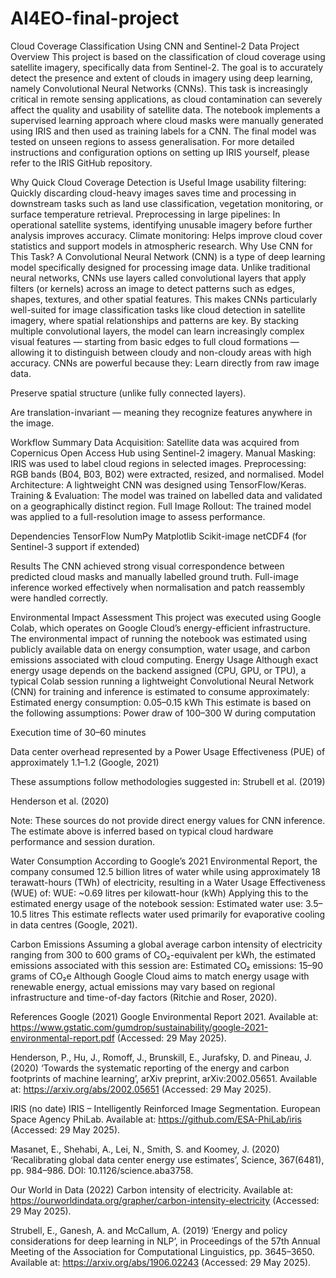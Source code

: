 # AI4EO-final-project

Cloud Coverage Classification Using CNN and Sentinel-2 Data
Project Overview
This project is based on the classification of cloud coverage using satellite imagery, specifically data from Sentinel-2. The goal is to accurately detect the presence and extent of clouds in imagery using deep learning, namely Convolutional Neural Networks (CNNs). This task is increasingly critical in remote sensing applications, as cloud contamination can severely affect the quality and usability of satellite data.
The notebook implements a supervised learning approach where cloud masks were manually generated using IRIS and then used as training labels for a CNN. The final model was tested on unseen regions to assess generalisation.
For more detailed instructions and configuration options on setting up IRIS yourself, please refer to the IRIS GitHub repository.


Why Quick Cloud Coverage Detection is Useful
Image usability filtering: Quickly discarding cloud-heavy images saves time and processing in downstream tasks such as land use classification, vegetation monitoring, or surface temperature retrieval.
Preprocessing in large pipelines: In operational satellite systems, identifying unusable imagery before further analysis improves accuracy.
Climate monitoring: Helps improve cloud cover statistics and support models in atmospheric research.
Why Use CNN for This Task?
A Convolutional Neural Network (CNN) is a type of deep learning model specifically designed for processing image data. Unlike traditional neural networks, CNNs use layers called convolutional layers that apply filters (or kernels) across an image to detect patterns such as edges, shapes, textures, and other spatial features.
This makes CNNs particularly well-suited for image classification tasks like cloud detection in satellite imagery, where spatial relationships and patterns are key. By stacking multiple convolutional layers, the model can learn increasingly complex visual features — starting from basic edges to full cloud formations — allowing it to distinguish between cloudy and non-cloudy areas with high accuracy.
CNNs are powerful because they:
Learn directly from raw image data.


Preserve spatial structure (unlike fully connected layers).


Are translation-invariant — meaning they recognize features anywhere in the image.


Workflow Summary
Data Acquisition: Satellite data was acquired from Copernicus Open Access Hub using Sentinel-2 imagery.
Manual Masking: IRIS was used to label cloud regions in selected images.
Preprocessing: RGB bands (B04, B03, B02) were extracted, resized, and normalised.
Model Architecture: A lightweight CNN was designed using TensorFlow/Keras.
Training & Evaluation: The model was trained on labelled data and validated on a geographically distinct region.
Full Image Rollout: The trained model was applied to a full-resolution image to assess performance.


Dependencies
TensorFlow
NumPy
Matplotlib
Scikit-image
netCDF4 (for Sentinel-3 support if extended)

Results
The CNN achieved strong visual correspondence between predicted cloud masks and manually labelled ground truth.
Full-image inference worked effectively when normalisation and patch reassembly were handled correctly.

Environmental Impact Assessment
This project was executed using Google Colab, which operates on Google Cloud’s energy-efficient infrastructure. The environmental impact of running the notebook was estimated using publicly available data on energy consumption, water usage, and carbon emissions associated with cloud computing.
Energy Usage
Although exact energy usage depends on the backend assigned (CPU, GPU, or TPU), a typical Colab session running a lightweight Convolutional Neural Network (CNN) for training and inference is estimated to consume approximately:
Estimated energy consumption: 0.05–0.15 kWh
This estimate is based on the following assumptions:
Power draw of 100–300 W during computation


Execution time of 30–60 minutes


Data center overhead represented by a Power Usage Effectiveness (PUE) of approximately 1.1–1.2 (Google, 2021)


These assumptions follow methodologies suggested in:
Strubell et al. (2019)


Henderson et al. (2020)


Note: These sources do not provide direct energy values for CNN inference. The estimate above is inferred based on typical cloud hardware performance and session duration.

Water Consumption
According to Google’s 2021 Environmental Report, the company consumed 12.5 billion litres of water while using approximately 18 terawatt-hours (TWh) of electricity, resulting in a Water Usage Effectiveness (WUE) of:
WUE: ~0.69 litres per kilowatt-hour (kWh)
Applying this to the estimated energy usage of the notebook session:
Estimated water use: 3.5–10.5 litres
This estimate reflects water used primarily for evaporative cooling in data centres (Google, 2021).

Carbon Emissions
Assuming a global average carbon intensity of electricity ranging from 300 to 600 grams of CO₂-equivalent per kWh, the estimated emissions associated with this session are:
Estimated CO₂ emissions: 15–90 grams of CO₂e
Although Google Cloud aims to match energy usage with renewable energy, actual emissions may vary based on regional infrastructure and time-of-day factors (Ritchie and Roser, 2020).

References
Google (2021) Google Environmental Report 2021. Available at: https://www.gstatic.com/gumdrop/sustainability/google-2021-environmental-report.pdf (Accessed: 29 May 2025).


Henderson, P., Hu, J., Romoff, J., Brunskill, E., Jurafsky, D. and Pineau, J. (2020) ‘Towards the systematic reporting of the energy and carbon footprints of machine learning’, arXiv preprint, arXiv:2002.05651. Available at: https://arxiv.org/abs/2002.05651 (Accessed: 29 May 2025).


IRIS (no date) IRIS – Intelligently Reinforced Image Segmentation. European Space Agency PhiLab. Available at: https://github.com/ESA-PhiLab/iris (Accessed: 29 May 2025).


Masanet, E., Shehabi, A., Lei, N., Smith, S. and Koomey, J. (2020) ‘Recalibrating global data center energy use estimates’, Science, 367(6481), pp. 984–986. DOI: 10.1126/science.aba3758.


Our World in Data (2022) Carbon intensity of electricity. Available at: https://ourworldindata.org/grapher/carbon-intensity-electricity (Accessed: 29 May 2025).


Strubell, E., Ganesh, A. and McCallum, A. (2019) ‘Energy and policy considerations for deep learning in NLP’, in Proceedings of the 57th Annual Meeting of the Association for Computational Linguistics, pp. 3645–3650. Available at: https://arxiv.org/abs/1906.02243 (Accessed: 29 May 2025).

